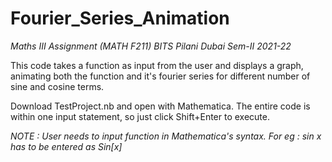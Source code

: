# Fourier_Series_Animation

*Maths III Assignment (MATH F211) BITS Pilani Dubai Sem-II 2021-22*

This code takes a function as input from the user and displays a graph, animating both the function and it's fourier series for different number of sine and cosine terms.

Download TestProject.nb and open with Mathematica. The entire code is within one input statement, so just click Shift+Enter to execute.

*NOTE : User needs to input function in Mathematica's syntax. For eg : sin x has to be entered as Sin[x]*
